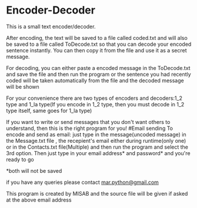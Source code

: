 # Encoder-Decoder
 This is a small text encoder/decoder.

 After encoding, the text will be saved to a file called coded.txt and will also be saved to a file called ToDecode.txt so that you can   decode your encoded sentence instantly.
 You can then copy it from the file and use it as a secret message.

 For decoding, you can either paste a encoded message in the ToDecode.txt and save the file and then run the program
 or
 the sentence you had recently coded  will be taken automatically from the file and the decoded message will be shown

 For your convenience there are two types of encoders and decoders:1_2 type and 1_la type(If you encode in 1_2 type, then you must decode  in 1_2 type itself, same goes for 1_la type)

 If you want to write or send messages that you don't want others to understand, then this is the right program for you!
#Email sending
 To encode and send as email:
 just type in the message(uncoded message) in the Message.txt file , the recepient's email either during runtime(only one) or in the     Contacts.txt file(Multiple) and then run the program and select the 3rd option.
 Then just type in your email address* and password* and you're ready to go 

 *both will not be saved

 if you have any queries please contact mar.python@gmail.com

 This program is created by MISAB and the source file will be given if asked at the above email address
